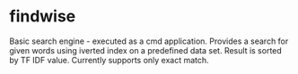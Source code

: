 # findwise
Basic search engine - executed as a cmd application. 
Provides a search for given words using iverted index on a predefined data set. 
Result is sorted by TF IDF value. 
Currently supports only exact match.
